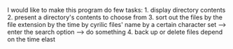 I would like to make this program do few tasks:
    1.  display directory contents
    2.  present a directory's contents to choose from
    3.  sort out the files  by the file extension
                            by the time
                            by cyrilic files' name
                            by a certain character set --> enter the search option --> do something
    4.  back up or delete files depend on the time elast
